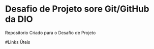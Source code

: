 # Desafio de Projeto sore Git/GitHub da DIO
Repositorio Criado para o Desafio de Projeto

#Links Úteis
